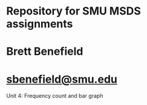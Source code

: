 # Repository for SMU MSDS assignments
# Brett Benefield
# sbenefield@smu.edu

Unit 4: Frequency count and bar graph
